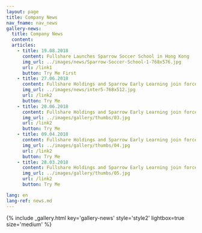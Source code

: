```yaml
---
layout: page
title: Company News
nav_fname: nav_news
gallery-news:
  title: Company News
  content: 
  articles:
    - title: 19.08.2018
      content: Fullshare Launches Sparrow Soccer School in Hong Kong
      img_url: ../images/news/Sparrow-Soccer-School-1-768x576.jpg
      url: /link1
      button: Try Me First
    - title: 27.06.2018
      content: Fullshare Holdings and Sparrow Early Learning join forces with FC Internazionale Milano as Official Education Partner
      img_url: ../images/news/inter5-768x512.jpg
      url: /link2
      button: Try Me
    - title: 20.06.2018
      content: Fullshare Holdings and Sparrow Early Learning join forces with FC Internazionale Milano as Official Education Partner
      img_url: ../images/gallery/thumbs/03.jpg
      url: /link2
      button: Try Me
    - title: 09.04.2018
      content: Fullshare Holdings and Sparrow Early Learning join forces with FC Internazionale Milano as Official Education Partner
      img_url: ../images/gallery/thumbs/04.jpg
      url: /link2
      button: Try Me
    - title: 28.03.2018
      content: Fullshare Holdings and Sparrow Early Learning join forces with FC Internazionale Milano as Official Education Partner
      img_url: ../images/gallery/thumbs/05.jpg
      url: /link2
      button: Try Me

lang: en
lang-ref: news.md
---
```


{% include _gallery.html key='gallery-news' style='style2' lightbox=true size='medium' %}
